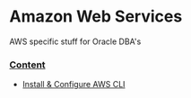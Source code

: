 # Amazon Web Services
AWS specific stuff for Oracle DBA's

### <u>Content</u>
* [Install & Configure AWS CLI](https://github.com/RKKoranteng/cloud-oracle-dba/blob/f506350b7b315d98557e93353a067cf2f8eeafcb/aws/aws-cli-setup.sh)
